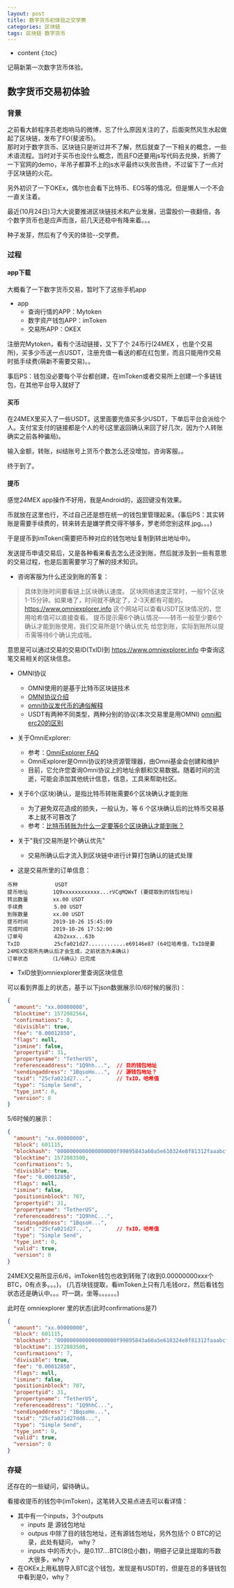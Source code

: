 ```yaml
---
layout: post
title: 数字货币初体验之交学费
categories: 区块链
tags: 区块链 数字货币
---
```


* content
{:toc}

记萌新第一次数字货币体验。



## 数字货币交易初体验

### 背景

之前看大龄程序员老炮响马的微博，忘了什么原因关注的了，后面突然风生水起做起了区块链，发布了FO(斐波币)。  
那时对于数字货币、区块链只是听过并不了解，然后就查了一下相关的概念，一些术语流程。当时对于买币也没什么概念，而且FO还要用js写代码去兑换，折腾了一下官网的demo，半吊子都算不上的js水平最终以失败告终，不过留下了一点对于区块链的火花。

另外初识了一下OKEx，偶尔也会看下比特币、EOS等的情况。但是懒人一个不会一直关注着。

最近(10月24日)习大大说要推进区块链技术和产业发展，迅雷股价一夜翻倍，各个数字货币也是应声而涨，前几天还稳中有降来着。。。

种子发芽，然后有了今天的体验--交学费。


### 过程

#### app下载

大概看了一下数字货币交易，暂时下了这些手机app

* app
    - 查询行情的APP：Mytoken
    - 数字资产钱包APP：imToken
    - 交易所APP：OKEX

注册完Mytoken，看有个活动链接，又下了个 24币行(24MEX ，也是个交易所)，买多少币送一点USDT，注册充值一看送的都在红包里，而且只能用作交易时抵手续费(萌新不需要交易)。。

事后PS：钱包没必要每个平台都创建，在imToken或者交易所上创建一个多链钱包，在其他平台导入就好了

#### 买币

在24MEX里买入了一些USDT。这里面要充值买多少USDT，下单后平台会派给个人。支付宝支付的链接都是个人的号(这里返回确认来回了好几次，因为个人转账确实之前各种骗局)。

输入金额，转账，纠结账号上货币个数怎么还没增加，咨询客服。。

终于到了。

#### 提币

感觉24MEX app操作不好用，我是Android的，返回键没有效果。

币就放在这里也行，不过自己还是想在统一的钱包里管理起来。(事后PS：其实转账是需要手续费的，转来转去是嫌学费交得不够多，罗老师您别这样.jpg。。。)

于是提币到imToken(需要把币种对应的钱包地址复制到转出地址中)。

发送提币申请交易后，又是各种看来看去怎么还没到账，然后就涉及到一些有意思的交易过程，也是后面需要学习了解的技术知识。

* 咨询客服为什么还没到账的答复：

>具体到账时间要看链上区块确认速度。 区块网络速度正常时，一般1个区块1-15分钟。如果堵了，时间就不确定了，2-3天都有可能的。 https://www.omniexplorer.info 这个网站可以查看USDT区块情况的，您用哈希值可以直接查看。 提币提示需6个确认情况——转币一般至少要6个确认才能到账使用，我们交易所是1个确认优先 给您到账，实际到账所以提币需等待6个确认完成哦。

意思是可以通过交易的交易ID(TxID)到 https://www.omniexplorer.info 中查询这笔交易相关的区块信息。

* OMNI协议
    - OMNI使用的是基于比特币区块链技术 
    - [OMNI协议介绍](https://blog.csdn.net/xq723310/article/details/82684595)
    - [omni协议发代币的通俗解释](https://zhuanlan.zhihu.com/p/40062558)
    - USDT有两种不同类型，两种分别的协议(本次交易里是用OMNI) [omni和erc20的区别](https://www.php.cn/faq/423657.html)

* 关于OmniExplorer:
    - 参考：[OmniExplorer FAQ](https://github.com/OmniLayer/omniexplorer/wiki/OmniExplorer-FAQ)
    - OmniExplorer是Omni协议的块资源管理器，由Omni基金会创建和维护
    - 目前，它允许您查询Omni协议上的地址余额和交易数据。随着时间的流逝，可能会添加其他统计信息，信息，工具来帮助社区。

* 关于6个(区块)确认，是指比特币转账需要6个区块确认才能到账
    - 为了避免双花造成的损失，一般认为，等 6 个区块确认后的比特币交易基本上就不可篡改了
    - 参考：[比特币转账为什么一定要等6个区块确认才能到账？](https://www.jianshu.com/p/2da3a9970387)

* 关于"我们交易所是1个确认优先"
    - 交易所确认后才流入到区块链中进行计算打包确认的链式处理

* 这是交易所里的订单信息：

```
币种            USDT
提币地址        1Q9xxxxxxxxxxxx...rVCqMQWxT (要提取到的钱包地址)
转出数量        xx.00 USDT
手续费          5.00 USDT
到账数量        xx.00 USDT
提币时间        2019-10-26 15:45:09
完成时间        2019-10-26 17:52:00
订单号          42b2xxx...63b
TxID           25cfa021d27............e69146e87 (64位哈希值，TxID是要24MEX交易所先确认后才会生成，之前状态为未确认)
订单状态       （1/6确认）已完成
```

* TxID放到omniexplorer里查询区块信息

可以看到界面上的状态，基于以下json数据展示(0/6时候的展示)：

```json
{
  "amount": "xx.00000000", 
  "blocktime": 1572082564, 
  "confirmations": 0, 
  "divisible": true, 
  "fee": "0.00012850", 
  "flags": null, 
  "ismine": false, 
  "propertyid": 31, 
  "propertyname": "TetherUS", 
  "referenceaddress": "1Q9hh...",  // 目的钱包地址
  "sendingaddress": "1BqsoHo...",  // 源钱包地址？
  "txid": "25cfa021d27...",        // TxID，哈希值
  "type": "Simple Send", 
  "type_int": 0, 
  "version": 0
}
```

5/6时候的展示：

```json
{
  "amount": "xx.00000000", 
  "block": 601115, 
  "blockhash": "0000000000000000000f99895843a60a5e610324e8f81312faaabcf690de5612", 
  "blocktime": 1572083500, 
  "confirmations": 5, 
  "divisible": true, 
  "fee": "0.00012850", 
  "flags": null, 
  "ismine": false, 
  "positioninblock": 707, 
  "propertyid": 31, 
  "propertyname": "TetherUS", 
  "referenceaddress": "1Q9hhC...", 
  "sendingaddress": "1BqsoH...", 
  "txid": "25cfa021d27...",        // TxID，哈希值
  "type": "Simple Send", 
  "type_int": 0, 
  "valid": true, 
  "version": 0
}
```

24MEX交易所显示6/6，imToken钱包也收到转账了(收到0.00000000xxx个BTC，0有点多。。。)，
(几百块钱提取，看imToken上只有几毛钱orz，然后看钱包状态还是确认中。。。吓一跳，坐等。。。。。。)

此时在 omniexplorer 里的状态(此时confirmations是7)

```json
{
  "amount": "xx.00000000", 
  "block": 601115, 
  "blockhash": "0000000000000000000f99895843a60a5e610324e8f81312faaabcf690de5612", 
  "blocktime": 1572083500, 
  "confirmations": 7, 
  "divisible": true, 
  "fee": "0.00012850", 
  "flags": null, 
  "ismine": false, 
  "positioninblock": 707, 
  "propertyid": 31, 
  "propertyname": "TetherUS", 
  "referenceaddress": "1Q9hhC...", 
  "sendingaddress": "1BqsoHo...", 
  "txid": "25cfa021d27dd8...", 
  "type": "Simple Send", 
  "type_int": 0, 
  "valid": true, 
  "version": 0
}
```

### 存疑

还存在的一些疑问，留待确认。

看接收提币的钱包中(imToken)，这笔转入交易点进去可以看详情：

* 其中有一个inputs，3个outputs
    - inputs 是 源钱包地址 
    - outpus 中除了目的钱包地址，还有源钱包地址，另外包括个 0 BTC的记录，此处有疑问， why？
    - inputs 中的币大小，是0.117....BTC(8位小数)，明细子记录比提取的币数大很多，why？
* 在OKEx上用私钥导入BTC这个钱包，发现是有USDT的，但是在总的多链钱包中看到是0，why？